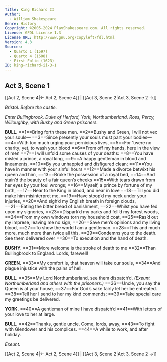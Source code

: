 ```yaml
---
Title: King Richard II
Author: 
  - William Shakespeare
Genre: History
Copyright: ©2005-2024 PlayShakespeare.com. All rights reserved.
License: GFDL License 1.3
License URL: http://www.gnu.org/copyleft/fdl.html
Version: 4.3
Sources:
  - Quarto 1 (1597)
  - Quarto 4 (1608)
  - First Folio (1623)
ID: king-richard-ii-3-1
---
```


## Act 3, Scene 1
[[Act 2, Scene 4|← Act 2, Scene 4]] | [[Act 3, Scene 2|Act 3, Scene 2 →]]

*Bristol. Before the castle.*

*Enter Bullingbrook, Duke of Herford, York, Northumberland, Ross, Percy, Willoughby, with Bushy and Green prisoners.*

**BULL.**
==1==Bring forth these men.
==2==Bushy and Green, I will not vex your souls⁠—
==3==Since presently your souls must part your bodies⁠—
==4==With too much urging your pernicious lives,
==5==For ’twere no charity; yet, to wash your blood
==6==From off my hands, here in the view of men
==7==I will unfold some causes of your deaths:
==8==You have misled a prince, a royal king,
==9==A happy gentleman in blood and lineaments,
==10==By you unhappied and disfigured clean;
==11==You have in manner with your sinful hours
==12==Made a divorce betwixt his queen and him,
==13==Broke the possession of a royal bed,
==14==And stain’d the beauty of a fair queen’s cheeks
==15==With tears drawn from her eyes by your foul wrongs;
==16==Myself, a prince by fortune of my birth,
==17==Near to the King in blood, and near in love
==18==Till you did make him misinterpret me,
==19==Have stoop’d my neck under your injuries,
==20==And sigh’d my English breath in foreign clouds,
==21==Eating the bitter bread of banishment,
==22==Whilst you have fed upon my signories,
==23==Dispark’d my parks and fell’d my forest woods,
==24==From my own windows torn my household coat,
==25==Ras’d out my imprese, leaving me no sign,
==26==Save men’s opinions and my living blood,
==27==To show the world I am a gentleman.
==28==This and much more, much more than twice all this,
==29==Condemns you to the death. See them delivered over
==30==To execution and the hand of death.

**BUSHY.**
==31==More welcome is the stroke of death to me
==32==Than Bullingbrook to England. Lords, farewell!

**GREEN.**
==33==My comfort is, that heaven will take our souls,
==34==And plague injustice with the pains of hell.

**BULL.**
==35==My Lord Northumberland, see them dispatch’d.
*(Exeunt Northumberland and others with the prisoners.)*
==36==Uncle, you say the Queen is at your house,
==37==For God’s sake fairly let her be entreated.
==38==Tell her I send to her my kind commends;
==39==Take special care my greetings be delivered.

**YORK.**
==40==A gentleman of mine I have dispatch’d
==41==With letters of your love to her at large.

**BULL.**
==42==Thanks, gentle uncle. Come, lords, away,
==43==To fight with Glendower and his complices.
==44==A while to work, and after holiday.

*Exeunt.*

[[Act 2, Scene 4|← Act 2, Scene 4]] | [[Act 3, Scene 2|Act 3, Scene 2 →]]